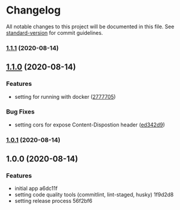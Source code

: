 # Changelog

All notable changes to this project will be documented in this file. See [standard-version](https://github.com/conventional-changelog/standard-version) for commit guidelines.

### [1.1.1](https://github.com/jesusgoku/koa-serve-files/compare/v1.1.0...v1.1.1) (2020-08-14)

## [1.1.0](https://github.com/jesusgoku/koa-serve-files/compare/v1.0.1...v1.1.0) (2020-08-14)


### Features

* setting for running with docker ([2777705](https://github.com/jesusgoku/koa-serve-files/commit/27777050605be8dd01eb3dad647f55df7ad8a8e1))


### Bug Fixes

* setting cors for expose Content-Dispostion header ([ed342d9](https://github.com/jesusgoku/koa-serve-files/commit/ed342d96bef061afb6c641550320693a7e30c858))

### [1.0.1](https://github.com/jesusgoku/koa-serve-files/compare/v1.0.0...v1.0.1) (2020-08-14)

## 1.0.0 (2020-08-14)


### Features

* initial app a6dc11f
* setting code quality tools (commitlint, lint-staged, husky) 1f9d2d8
* setting release process 56f2bf6
